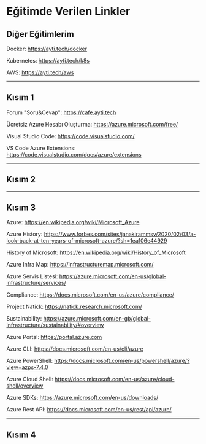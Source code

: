 # Eğitimde Verilen Linkler

## Diğer Eğitimlerim
Docker: https://ayti.tech/docker

Kubernetes: https://ayti.tech/k8s

AWS: https://ayti.tech/aws

---
## Kısım 1

Forum "Soru&Cevap": https://cafe.ayti.tech

Ücretsiz Azure Hesabı Oluşturma: https://azure.microsoft.com/free/

Visual Studio Code: https://code.visualstudio.com/

VS Code Azure Extensions: https://code.visualstudio.com/docs/azure/extensions

---

## Kısım 2

---

## Kısım 3

Azure: https://en.wikipedia.org/wiki/Microsoft_Azure

Azure History: https://www.forbes.com/sites/janakirammsv/2020/02/03/a-look-back-at-ten-years-of-microsoft-azure/?sh=1ea106e44929

History of Microsoft: https://en.wikipedia.org/wiki/History_of_Microsoft

Azure Infra Map: https://infrastructuremap.microsoft.com/

Azure Servis Listesi: https://azure.microsoft.com/en-us/global-infrastructure/services/ 

Compliance: https://docs.microsoft.com/en-us/azure/compliance/

Project Natick: https://natick.research.microsoft.com/

Sustainability: https://azure.microsoft.com/en-gb/global-infrastructure/sustainability/#overview 

Azure Portal: https://portal.azure.com

Azure CLI: https://docs.microsoft.com/en-us/cli/azure

Azure PowerShell: https://docs.microsoft.com/en-us/powershell/azure/?view=azps-7.4.0 

Azure Cloud Shell: https://docs.microsoft.com/en-us/azure/cloud-shell/overview

Azure SDKs: https://azure.microsoft.com/en-us/downloads/

Azure Rest API: https://docs.microsoft.com/en-us/rest/api/azure/

---
## Kısım 4
